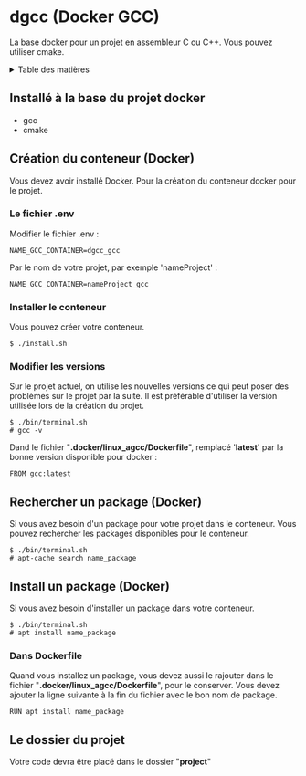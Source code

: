 # dgcc (Docker GCC)

La base docker pour un projet en assembleur C ou C++. Vous pouvez utiliser cmake.

<details>
  <summary>Table des matières</summary>
  <ol>
    <li><a href="#installé-à-la-base-du-projet-docker">Installé à la base du projet docker</a></li>
    <li>
        <a href="#création-du-conteneur-docker">Création du conteneur (Docker)</a>
        <ul>
            <li><a href="#le-fichier-env">Le fichier .env</a></li>
            <li><a href="#installer-le-conteneur">Installer le conteneur</a></li>
            <li><a href="#modifier-les-versions">Modifier les versions</a></li>
        </ul>
    </li>
    <li><a href="#rechercher-un-package-docker">Rechercher un package (Docker)</a></li>
    <li>
        <a href="#install-un-package-docker">Install un package (Docker)</a>
        <ul>
            <li><a href="#le-fichier-env">Le fichier .env</a></li>
            <li><a href="#dans-dockerfile">Dans Dockerfile</a></li>
        </ul>
    </li>
    <li><a href="#le-dossier-du-projet">Le dossier du projet</a></li>
  </ol>
</details>
    
## Installé à la base du projet docker
* gcc
* cmake

## Création du conteneur (Docker)
Vous devez avoir installé Docker.
Pour la création du conteneur docker pour le projet.
### Le fichier .env
Modifier le fichier .env :
```
NAME_GCC_CONTAINER=dgcc_gcc
```
Par le nom de votre projet, par exemple 'nameProject' :
```
NAME_GCC_CONTAINER=nameProject_gcc
```


### Installer le conteneur
Vous pouvez créer votre conteneur.
```
$ ./install.sh
```

### Modifier les versions
Sur le projet actuel, on utilise les nouvelles versions ce qui peut poser des problèmes sur le projet par la suite. Il est préférable d'utiliser la version utilisée lors de la création du projet.
```
$ ./bin/terminal.sh
# gcc -v
```
Dand le fichier "**.docker/linux_agcc/Dockerfile**", remplacé '**latest**' par la bonne version disponible pour docker :
```
FROM gcc:latest
```

## Rechercher un package (Docker)
Si vous avez besoin d'un package pour votre projet dans le conteneur. Vous pouvez rechercher les packages disponibles pour le conteneur.
```
$ ./bin/terminal.sh
# apt-cache search name_package
```

## Install un package (Docker)
Si vous avez besoin d'installer un package dans votre conteneur.
```
$ ./bin/terminal.sh
# apt install name_package
```

### Dans Dockerfile
Quand vous installez un package, vous devez aussi le rajouter dans le fichier "**.docker/linux_agcc/Dockerfile**", pour le conserver. Vous devez ajouter la ligne suivante à la fin du fichier avec le bon nom de package.
```
RUN apt install name_package
```

## Le dossier du projet
Votre code devra être placé dans le dossier "**project**"
